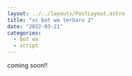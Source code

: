 ```yaml
---
layout: ../../layouts/PostLayout.astro
title: "sc bot wa terbaru 2"
date: "2022-03-21"
categories:
  - bot wa
  - script 
---
```


coming soon!!